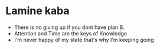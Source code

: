 Lamine kaba
=======================

* There is no giving up if you dont have plan B. 
* Attention and Time are the keys of Knowledge 
* I'm never happy of my state that's why I'm keeping going 
